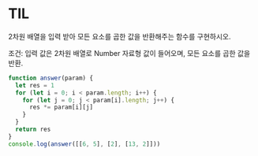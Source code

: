 # TIL

2차원 배열을 입력 받아 모든 요소를 곱한 값을 반환해주는 함수를 구현하시오.

조건: 입력 값은 2차원 배열로 Number 자료형 값이 들어오며, 모든 요소를 곱한 값을 반환.

```js
function answer(param) {
  let res = 1
  for (let i = 0; i < param.length; i++) {
    for (let j = 0; j < param[i].length; j++) {
      res *= param[i][j]
    }
  }
  return res
}
console.log(answer([[6, 5], [2], [13, 2]]))
```
